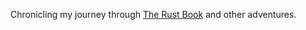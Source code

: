 Chronicling my journey through [The Rust Book](https://doc.rust-lang.org/stable/book/title-page.html) and other adventures.


